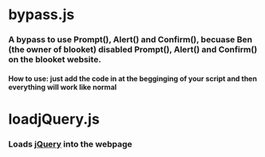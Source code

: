 # bypass.js
### A bypass to use Prompt(), Alert() and Confirm(), becuase Ben (the owner of blooket) disabled Prompt(), Alert() and Confirm() on the blooket website.
#### How to use: just add the code in at the begginging of your script and then everything will work like normal

# loadjQuery.js
### Loads [jQuery](https://jquery.com/) into the webpage
